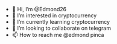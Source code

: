 - 👋 Hi, I’m @Edmond26
- 👀 I’m interested in cryptocurrency
- 🌱 I’m currently learning cryptocurrency
- 💞️ I’m looking to collaborate on telegram
- 📫 How to reach me @edmond pinca

<!---
Edmond26/Edmond26 is a ✨ special ✨ repository because its `README.md` (this file) appears on your GitHub profile.
You can click the Preview link to take a look at your changes.
--->
